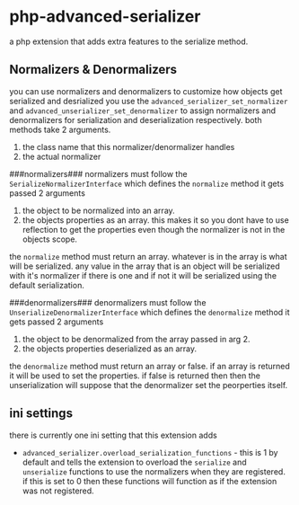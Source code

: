 php-advanced-serializer
=======================

a php extension that adds extra features to the serialize method.

Normalizers & Denormalizers
---------------------------

you can use normalizers and denormalizers to customize how objects get serialized and desrialized
you use the `advanced_serializer_set_normalizer` and `advanced_unserializer_set_denormalizer`
to assign normalizers and denormalizers for serialization and deserialization respectively.
both methods take 2 arguments.

1. the class name that this normalizer/denormalizer handles
2. the actual normalizer


###normalizers###
normalizers must follow the `SerializeNormalizerInterface` which defines the `normalize` method
it gets passed 2 arguments 

  1. the object to be normalized into an array.
  2. the objects properties as an array. this makes it so you dont have to use reflection to get the properties even though the normalizer is not in the objects scope.

the `normalize` method must return an array. whatever is in the array is what will be serialized.
any value in the array that is an object will be serialized with it's normalizer if there is one and
if not it will be serialized using the default serialization.

###denormalizers###
denormalizers must follow the `UnserializeDenormalizerInterface` which defines the `denormalize` method
it gets passed 2 arguments 

1. the object to be denormalized from the array passed in arg 2.
2. the objects properties deserialized as an array.

the `denormalize` method must return an array or false. if an array is returned it will be used to set the properties.
if false is returned then then the unserialization will suppose that the denormalizer set the peorperties itself.


ini settings
------------
there is currently one ini setting that this extension adds

- `advanced_serializer.overload_serialization_functions` - this is 1 by default and tells the extension to overload the `serialize` and `unserialize` functions to use the normalizers when they are registered. if this is set to 0 then these functions will function as if the extension was not registered.
